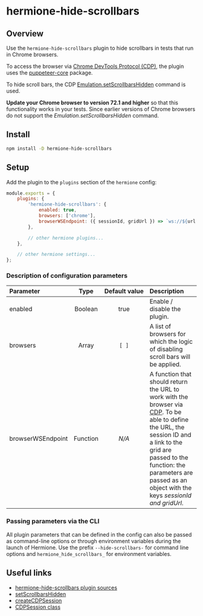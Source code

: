 # hermione-hide-scrollbars

## Overview

Use the `hermione-hide-scrollbars` plugin to hide scrollbars in tests that run in Chrome browsers.

To access the browser via [Chrome DevTools Protocol (CDP)][CDP], the plugin uses the [puppeteer-core](https://github.com/GoogleChrome/puppeteer) package.

To hide scroll bars, the CDP [Emulation.setScrollbarsHidden][set-scrollbars-hidden] command is used.

**Update your Chrome browser to version 72.1 and higher** so that this functionality works in your tests. Since earlier versions of Chrome browsers do not support the _Emulation.setScrollbarsHidden_ command.

## Install

```bash
npm install -D hermione-hide-scrollbars
```

## Setup

Add the plugin to the `plugins` section of the `hermione` config:

```javascript
module.exports = {
    plugins: {
        'hermione-hide-scrollbars': {
            enabled: true,
            browsers: ['chrome'],
            browserWSEndpoint: ({ sessionId, gridUrl }) => `ws://${url.parse(gridUrl).host}/devtools/${sessionId}`
        },

        // other hermione plugins...
    },

    // other hermione settings...
};
```

### Description of configuration parameters

| **Parameter** | **Type** | **Default&nbsp;value** | **Description** |
| :--- | :---: | :---: | :--- |
| enabled | Boolean | true | Enable / disable the plugin. |
| browsers | Array | `[ ]` | A list of browsers for which the logic of disabling scroll bars will be applied. |
| browserWSEndpoint | Function | _N/A_ | A function that should return the URL to work with the browser via [CDP][CDP]. To be able to define the URL, the session ID and a link to the grid are passed to the function: the parameters are passed as an object with the keys _sessionId and gridUrl_. |

### Passing parameters via the CLI

All plugin parameters that can be defined in the config can also be passed as command-line options or through environment variables during the launch of Hermione. Use the prefix `--hide-scrollbars-` for command line options and `hermione_hide_scrollbars_` for environment variables.

## Useful links

* [hermione-hide-scrollbars plugin sources][hermione-hide-scrollbars]
* [setScrollbarsHidden][set-scrollbars-hidden]
* [createCDPSession](https://github.com/puppeteer/puppeteer/blob/main/docs/api/puppeteer.target.createcdpsession.md)
* [CDPSession class](https://github.com/puppeteer/puppeteer/blob/main/docs/api/puppeteer.cdpsession.md)

[hermione-hide-scrollbars]: https://github.com/gemini-testing/hermione-hide-scrollbars/
[set-scrollbars-hidden]: https://chromedevtools.github.io/devtools-protocol/tot/Emulation/#method-setScrollbarsHidden
[CDP]: https://chromedevtools.github.io/devtools-protocol/
